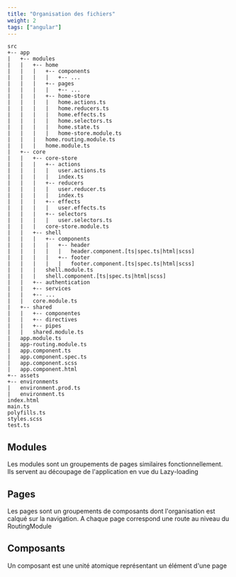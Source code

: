 ```yaml
---
title: "Organisation des fichiers"
weight: 2
tags: ["angular"]
---
```


```
src
+-- app
|   +-- modules
|   |   +-- home
|   |   |   +-- components
|   |   |   |   +-- ...
|   |   |   +-- pages
|   |   |   |   +-- ...
|   |   |   +-- home-store
|   |   |   |   home.actions.ts
|   |   |   |   home.reducers.ts
|   |   |   |   home.effects.ts
|   |   |   |   home.selectors.ts
|   |   |   |   home.state.ts
|   |   |   |   home-store.module.ts
|   |   |   home.routing.module.ts
|   |   |   home.module.ts
|   +-- core
|   |   +-- core-store
|   |   |   +-- actions
|   |   |   |   user.actions.ts
|   |   |   |   index.ts
|   |   |   +-- reducers
|   |   |   |   user.reducer.ts
|   |   |   |   index.ts
|   |   |   +-- effects
|   |   |   |   user.effects.ts
|   |   |   +-- selectors
|   |   |   |   user.selectors.ts
|   |   |   core-store.module.ts
|   |   +-- shell
|   |   |   +-- components
|   |   |   |   +-- header
|   |   |   |   |   header.component.[ts|spec.ts|html|scss]
|   |   |   |   +-- footer
|   |   |   |   |   footer.component.[ts|spec.ts|html|scss]
|   |   |   shell.module.ts
|   |   |   shell.component.[ts|spec.ts|html|scss]
|   |   +-- authentication
|   |   +-- services
|   |   +-- ...
|   |   core.module.ts
|   +-- shared
|   |   +-- componentes
|   |   +-- directives
|   |   +-- pipes
|   |   shared.module.ts
|   app.module.ts
|   app-routing.module.ts
|   app.component.ts
|   app.component.spec.ts
|   app.component.scss
|   app.component.html
+-- assets
+-- environments
|   environment.prod.ts
|   environment.ts
index.html
main.ts
polyfills.ts
styles.scss
test.ts
```

## Modules
Les modules sont un groupements de pages similaires fonctionnellement. Ils servent au découpage de l'application en vue du Lazy-loading

## Pages
Les pages sont un groupements de composants dont l'organisation est calqué sur la navigation. A chaque page correspond une route au niveau du RoutingModule

## Composants
Un composant est une unité atomique représentant un élément d'une page

